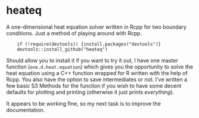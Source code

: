 # heateq

A one-dimensional heat equation solver written in Rcpp for two boundary conditions.  Just a method of playing around with Rcpp.
	
	    if (!require(devtools)) {install.packages("devtools")}
	    devtools::install_github("heateq")
	
Should allow you to install it if you want to try it out, I have one master function (`one.d.heat.equation`) which gives you the opportunity to solve the heat equation using a C++ function wrapped for R written with the help of Rcpp.  You also have the option to save intermediates or not.  I've written a few basic S3 Methods for the function if you wish to have some decent defaults for plotting and printing (otherwise it just prints *everything*).

It appears to be working fine, so my next task is to improve the documentation.
